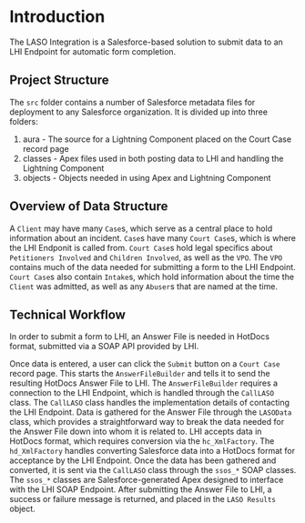 # Introduction
The LASO Integration is a Salesforce-based solution to submit data to an LHI Endpoint for automatic form completion.

## Project Structure
The `src` folder contains a number of Salesforce metadata files for deployment to any Salesforce organization. It is divided up into three folders:

1. aura - The source for a Lightning Component placed on the Court Case record page
2. classes - Apex files used in both posting data to LHI and handling the Lightning Component
3. objects - Objects needed in using Apex and Lightning Component

## Overview of Data Structure
A `Client` may have many `Case`s, which serve as a central place to hold information about an incident. `Case`s have many `Court Case`s, which is where the LHI Endponit is called from. `Court Case`s hold legal specifics about `Petitioners Involved` and `Children Involved`, as well as the `VPO`. The `VPO` contains much of the data needed for submitting a form to the LHI Endpoint. `Court Case`s also contain `Intake`s, which hold information about the time the `Client` was admitted, as well as any `Abuser`s that are named at the time.

## Technical Workflow
In order to submit a form to LHI, an Answer File is needed in HotDocs format, submitted via a SOAP API provided by LHI.

Once data is entered, a user can click the `Submit` button on a `Court Case` record page. This starts the `AnswerFileBuilder` and tells it to send the resulting HotDocs Answer File to LHI.
The `AnswerFileBuilder` requires a connection to the LHI Endpoint, which is handled through the `CallLASO` class. The `CallLASO` class handles the implementation details of contacting the LHI Endpoint.
Data is gathered for the Answer File through the `LASOData` class, which provides a straightforward way to break the data needed for the Answer File down into whom it is related to.
LHI accepts data in HotDocs format, which requires conversion via the `hc_XmlFactory`. The `hd_XmlFactory` handles converting Salesforce data into a HotDocs format for acceptance by the LHI Endpoint.
Once the data has been gathered and converted, it is sent via the `CallLASO` class through the `ssos_*` SOAP classes. The `ssos_*` classes are Salesforce-generated Apex designed to interface with the LHI SOAP Endpoint.
After submitting the Answer File to LHI, a success or failure message is returned, and placed in the `LASO Results` object.